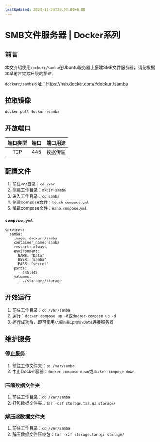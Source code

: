 ```yaml
---
lastUpdated: 2024-11-24T22:02:00+8:00
---
```


# SMB文件服务器 | Docker系列

## 前言

本文介绍使用```dockurr/samba```在Ubuntu服务器上搭建SMB文件服务器，请先根据本章前言完成环境的搭建。

```dockurr/samba```地址：<https://hub.docker.com/r/dockurr/samba>

## 拉取镜像

```docker pull dockurr/samba```

## 开放端口

| 端口类型 | 端口  | 端口用途 |
| :------: | :---: | :------: |
|   TCP    |  445  | 数据传输 |

## 配置文件

1. 前往var目录：```cd /var```
2. 创建工作目录：```mkdir samba```
3. 进入工作目录：```cd samba```
4. 创建compose文件：```touch compose.yml```
5. 编辑compose文件：```nano compose.yml```

### ```compose.yml```

```yml{8,9}
services:
  samba:
    image: dockurr/samba
    container_name: samba
    restart: always
    environment:
      NAME: "Data"
      USER: "samba"
      PASS: "secret"
    ports:
      - 445:445
    volumes:
      - ./storage:/storage
```

## 开始运行

1. 前往工作目录：```cd /var/samba```
2. 运行：```docker compose up -d```或```docker-compose up -d```
3. 运行成功后，即可使用```\\服务器ip地址\Data```连接服务器

## 维护服务

### 停止服务

1. 前往工作文件夹：```cd /var/samba```
2. 中止Docker容器：```docker compose down```或```docker-compose down```

### 压缩数据文件夹

1. 前往工作目录：```cd /var/samba```
2. 打包数据文件夹：```tar -czf storage.tar.gz storage/```

### 解压缩数据文件夹

1. 前往工作目录：```cd /var/samba```
2. 解压数据文件压缩包：```tar -xzf storage.tar.gz storage/```
